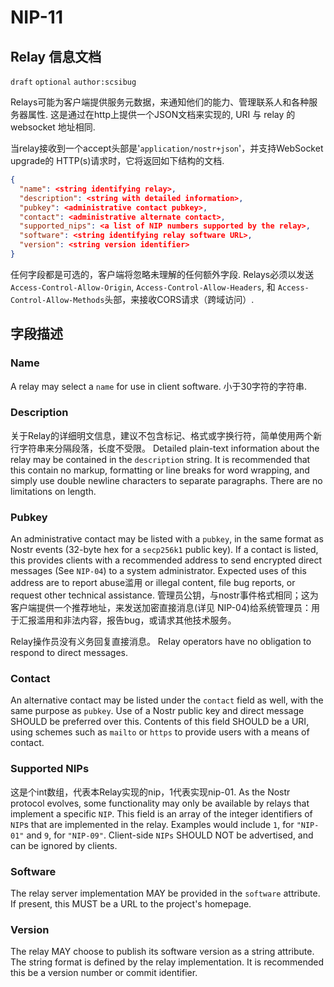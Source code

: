 NIP-11
======

Relay 信息文档
---------------------------

`draft` `optional` `author:scsibug`

Relays可能为客户端提供服务元数据，来通知他们的能力、管理联系人和各种服务器属性. 这是通过在http上提供一个JSON文档来实现的, URI 与 relay 的 websocket 地址相同.

当relay接收到一个accept头部是'`application/nostr+json`'，并支持WebSocket upgrade的 HTTP(s)请求时，它将返回如下结构的文档.

```json
{
  "name": <string identifying relay>,
  "description": <string with detailed information>,
  "pubkey": <administrative contact pubkey>,
  "contact": <administrative alternate contact>,
  "supported_nips": <a list of NIP numbers supported by the relay>,
  "software": <string identifying relay software URL>,
  "version": <string version identifier>
}
```
任何字段都是可选的，客户端将忽略未理解的任何额外字段. Relays必须以发送`Access-Control-Allow-Origin`, `Access-Control-Allow-Headers`, 和 `Access-Control-Allow-Methods`头部，来接收CORS请求（跨域访问）.

字段描述
-----------------

### Name ###

A relay may select a `name` for use in client software. 小于30字符的字符串.

### Description ###

关于Relay的详细明文信息，建议不包含标记、格式或字换行符，简单使用两个新行字符串来分隔段落，长度不受限。
Detailed plain-text information about the relay may be contained in the `description` string.  It is recommended that this contain no markup, formatting or line breaks for word wrapping, and simply use double newline characters to separate paragraphs.  There are no limitations on length.

### Pubkey ###

An administrative contact may be listed with a `pubkey`, in the same format as Nostr events (32-byte hex for a `secp256k1` public key).  If a contact is listed, this provides clients with a recommended address to send encrypted direct messages (See `NIP-04`) to a system administrator.  Expected uses of this address are to report abuse滥用 or illegal content, file bug reports, or request other technical assistance.
管理员公钥，与nostr事件格式相同；这为客户端提供一个推荐地址，来发送加密直接消息(详见 NIP-04)给系统管理员：用于汇报滥用和非法内容，报告bug，或请求其他技术服务。 

Relay操作员没有义务回复直接消息。
Relay operators have no obligation to respond to direct messages.

### Contact ###

An alternative contact may be listed under the `contact` field as well, with the same purpose as `pubkey`.  Use of a Nostr public key and direct message SHOULD be preferred over this.  Contents of this field SHOULD be a URI, using schemes such as `mailto` or `https` to provide users with a means of contact.

### Supported NIPs ###

这是个int数组，代表本Relay实现的nip，1代表实现nip-01.
As the Nostr protocol evolves, some functionality may only be available by relays that implement a specific `NIP`.  This field is an array of the integer identifiers of `NIP`s that are implemented in the relay.  Examples would include `1`, for `"NIP-01"` and `9`, for `"NIP-09"`.  Client-side `NIPs` SHOULD NOT be advertised, and can be ignored by clients.

### Software ###

The relay server implementation MAY be provided in the `software` attribute.  If present, this MUST be a URL to the project's homepage.

### Version ###

The relay MAY choose to publish its software version as a string attribute.  The string format is defined by the relay implementation.  It is recommended this be a version number or commit identifier.
